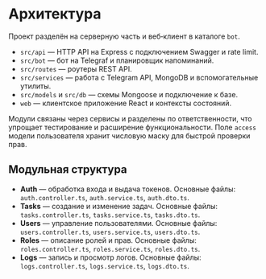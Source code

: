 <!-- Назначение файла: обзор архитектуры и модулей проекта (Auth, Tasks, Users, Roles, Logs). -->

# Архитектура

Проект разделён на серверную часть и веб‑клиент в каталоге `bot`.

- `src/api` — HTTP API на Express c подключением Swagger и rate limit.
- `src/bot` — бот на Telegraf и планировщик напоминаний.
- `src/routes` — роутеры REST API.
- `src/services` — работа с Telegram API, MongoDB и вспомогательные утилиты.
- `src/models` и `src/db` — схемы Mongoose и подключение к базе.
- `web` — клиентское приложение React и контексты состояний.

Модули связаны через сервисы и разделены по ответственности, что упрощает тестирование и расширение функциональности.
Поле `access` модели пользователя хранит числовую маску для быстрой проверки прав.

## Модульная структура

- **Auth** — обработка входа и выдача токенов. Основные файлы: `auth.controller.ts`, `auth.service.ts`, `auth.dto.ts`.
- **Tasks** — создание и изменение задач. Основные файлы: `tasks.controller.ts`, `tasks.service.ts`, `tasks.dto.ts`.
- **Users** — управление пользователями. Основные файлы: `users.controller.ts`, `users.service.ts`, `users.dto.ts`.
- **Roles** — описание ролей и прав. Основные файлы: `roles.controller.ts`, `roles.service.ts`, `roles.dto.ts`.
- **Logs** — запись и просмотр логов. Основные файлы: `logs.controller.ts`, `logs.service.ts`, `logs.dto.ts`.
